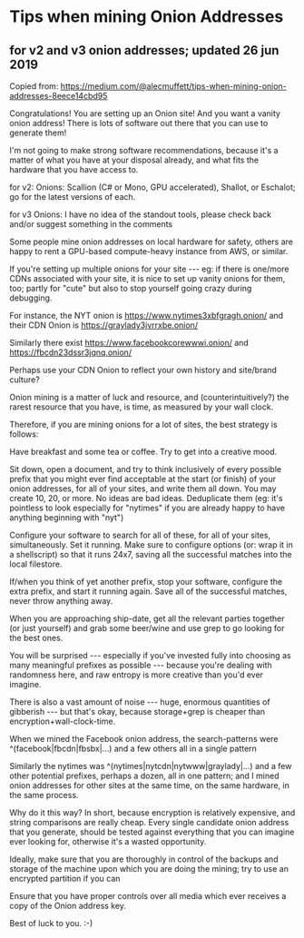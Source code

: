 # Tips when mining Onion Addresses

## for v2 and v3 onion addresses; updated 26 jun 2019

Copied from: https://medium.com/@alecmuffett/tips-when-mining-onion-addresses-8eece14cbd95

Congratulations! You are setting up an Onion site! And you want a
vanity onion address! There is lots of software out there that you
can use to generate them!

I'm not going to make strong software recommendations, because it's
a matter of what you have at your disposal already, and what fits
the hardware that you have access to.

for v2: Onions: Scallion (C# or Mono, GPU accelerated), Shallot,
or Eschalot; go for the latest versions of each.

for v3 Onions: I have no idea of the standout tools, please check
back and/or suggest something in the comments

Some people mine onion addresses on local hardware for safety,
others are happy to rent a GPU-based compute-heavy instance from
AWS, or similar.

If you're setting up multiple onions for your site --- eg: if there
is one/more CDNs associated with your site, it is nice to set up
vanity onions for them, too; partly for "cute" but also to stop
yourself going crazy during debugging.

For instance, the NYT onion is https://www.nytimes3xbfgragh.onion/
and their CDN Onion is https://graylady3jvrrxbe.onion/

Similarly there exist https://www.facebookcorewwwi.onion/ and
https://fbcdn23dssr3jqnq.onion/

Perhaps use your CDN Onion to reflect your own history and site/brand
culture?

Onion mining is a matter of luck and resource, and (counterintuitively?)
the rarest resource that you have, is time, as measured by your
wall clock.

Therefore, if you are mining onions for a lot of sites, the best
strategy is follows:

Have breakfast and some tea or coffee. Try to get into a creative
mood.

Sit down, open a document, and try to think inclusively of every
possible prefix that you might ever find acceptable at the start
(or finish) of your onion addresses, for all of your sites, and
write them all down. You may create 10, 20, or more. No ideas are
bad ideas. Deduplicate them (eg: it's pointless to look especially
for "nytimes" if you are already happy to have anything beginning
with "nyt")

Configure your software to search for all of these, for all of your
sites, simultaneously. Set it running. Make sure to configure options
(or: wrap it in a shellscript) so that it runs 24x7, saving all the
successful matches into the local filestore.

If/when you think of yet another prefix, stop your software, configure
the extra prefix, and start it running again. Save all of the
successful matches, never throw anything away.

When you are approaching ship-date, get all the relevant parties
together (or just yourself) and grab some beer/wine and use grep
to go looking for the best ones.

You will be surprised --- especially if you've invested fully into
choosing as many meaningful prefixes as possible --- because you're
dealing with randomness here, and raw entropy is more creative than
you'd ever imagine.

There is also a vast amount of noise --- huge, enormous quantities
of gibberish --- but that's okay, because storage+grep is cheaper
than encryption+wall-clock-time.

When we mined the Facebook onion address, the search-patterns were
^(facebook|fbcdn|fbsbx|...) and a few others all in a single pattern

Similarly the nytimes was ^(nytimes|nytcdn|nytwww|graylady|...) and
a few other potential prefixes, perhaps a dozen, all in one pattern;
and I mined onion addresses for other sites at the same time, on
the same hardware, in the same process.

Why do it this way? In short, because encryption is relatively
expensive, and string comparisons are really cheap. Every single
candidate onion address that you generate, should be tested against
everything that you can imagine ever looking for, otherwise it's a
wasted opportunity.

Ideally, make sure that you are thoroughly in control of the backups
and storage of the machine upon which you are doing the mining; try
to use an encrypted partition if you can

Ensure that you have proper controls over all media which ever
receives a copy of the Onion address key.

Best of luck to you. :-)
